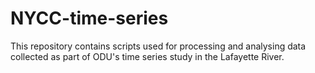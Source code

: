 # NYCC-time-series
This repository contains scripts used for processing and analysing data collected as part of ODU's time series study in the Lafayette River. 
